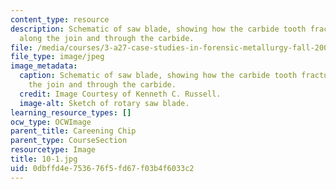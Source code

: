 ```yaml
---
content_type: resource
description: Schematic of saw blade, showing how the carbide tooth fractured both
  along the join and through the carbide.
file: /media/courses/3-a27-case-studies-in-forensic-metallurgy-fall-2007/0dbffd4e753676f5fd67f03b4f6033c2_10-1.jpg
file_type: image/jpeg
image_metadata:
  caption: Schematic of saw blade, showing how the carbide tooth fractured both along
    the join and through the carbide.
  credit: Image Courtesy of Kenneth C. Russell.
  image-alt: Sketch of rotary saw blade.
learning_resource_types: []
ocw_type: OCWImage
parent_title: Careening Chip
parent_type: CourseSection
resourcetype: Image
title: 10-1.jpg
uid: 0dbffd4e-7536-76f5-fd67-f03b4f6033c2
---
```

